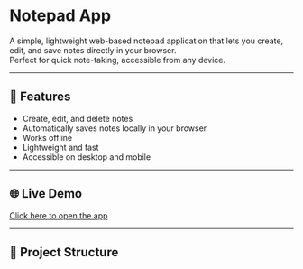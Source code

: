 # Notepad App

A simple, lightweight web-based notepad application that lets you create, edit, and save notes directly in your browser.  
Perfect for quick note-taking, accessible from any device.

---

## 🚀 Features
- Create, edit, and delete notes
- Automatically saves notes locally in your browser
- Works offline
- Lightweight and fast
- Accessible on desktop and mobile

---

## 🌐 Live Demo
[Click here to open the app](https://avnishy84.github.io/notepad-2/)

---

## 📂 Project Structure
